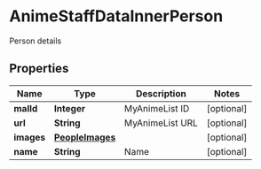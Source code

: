 

# AnimeStaffDataInnerPerson

Person details

## Properties

| Name | Type | Description | Notes |
|------------ | ------------- | ------------- | -------------|
|**malId** | **Integer** | MyAnimeList ID |  [optional] |
|**url** | **String** | MyAnimeList URL |  [optional] |
|**images** | [**PeopleImages**](PeopleImages.md) |  |  [optional] |
|**name** | **String** | Name |  [optional] |



